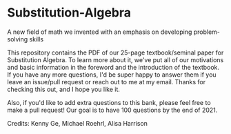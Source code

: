 # Substitution-Algebra
A new field of math we invented with an emphasis on developing problem-solving skills

This repository contains the PDF of our 25-page textbook/seminal paper for Substitution Algebra. To learn more about it, we've put all of our motivations and basic information in the foreword and the introduction of the textbook. If you have any more questions, I'd be super happy to answer them if you leave an issue/pull request or reach out to me at my email. Thanks for checking this out, and I hope you like it. 

Also, if you'd like to add extra questions to this bank, please feel free to make a pull request! Our goal is to have 100 questions by the end of 2021. 

Credits: Kenny Ge, Michael Roehrl, Alisa Harrison
